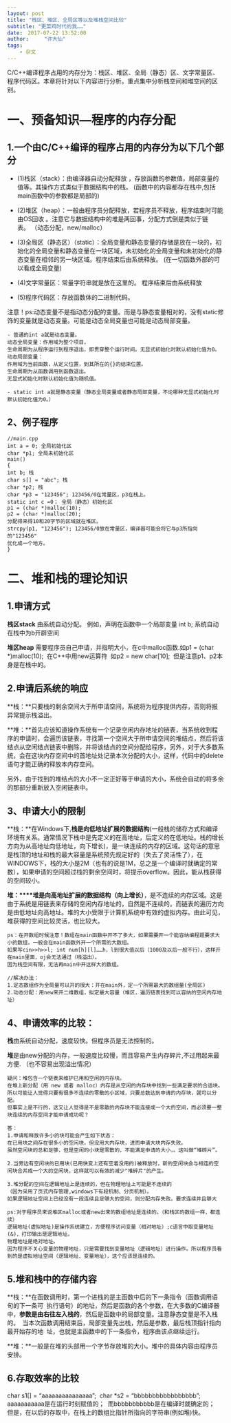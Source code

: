 ```yaml
---
layout: post
title: "栈区、堆区、全局区等以及堆栈空间比较"
subtitle: "更菜鸡时代的我……"
date:　2017-07-22 13:52:00
author:     "许大仙"
tags:
    - 杂文
---
```


 C/C++编译程序占用的内存分为：栈区、堆区、全局（静态）区、文字常量区、程序代码区。本章将针对以下内容进行分析。重点集中分析栈空间和堆空间的区别。

# 一、预备知识—程序的内存分配 

## 1.一个由C/C++编译的程序占用的内存分为以下几个部分 


- (1)栈区（stack）：由编译器自动分配释放 ，存放函数的参数值，局部变量的值等。其操作方式类似于数据结构中的栈。 (函数中的内容都存在栈中,包括main函数中的参数都是局部的)


- (2)堆区（heap）：一般由程序员分配释放，若程序员不释放，程序结束时可能由OS回收 。注意它与数据结构中的堆是两回事，分配方式倒是类似于链表。 （动态分配，new/malloc）


- (3)全局区（静态区）（static）：全局变量和静态变量的存储是放在一块的，初始化的全局变量和静态变量在一块区域，未初始化的全局变量和未初始化的静态变量在相邻的另一块区域。程序结束后由系统释放。 (在一切函数外部的可以看成全局变量)


- (4)文字常量区：常量字符串就是放在这里的。 程序结束后由系统释放 


- (5)程序代码区：存放函数体的二进制代码。

注意！ps:动态变量不是指动态分配的变量。而是与静态变量相对的，没有static修饰的变量就是动态变量。可能是动态全局变量也可能是动态局部变量。

	- 普通的int a就是动态变量。
	动态全局变量：作用域为整个项目，
	生命周期为从程序运行到程序退出，即贯穿整个运行时间。无显式初始化时默认初始化值为0。
	动态局部变量：
	作用域为当前函数，从定义位置，到其所在的{}的结束位置。
	生命周期为从函数调用到函数退出。
	无显式初始化时默认初始化值为随机值。
	
	- static int a就是静态变量（静态全局变量或者静态局部变量，不论哪种无显式初始化时默认初始化值为0。）

## 2、例子程序 

    //main.cpp 
    int a = 0; 全局初始化区 
    char *p1; 全局未初始化区 
    main() 
    { 
    int b; 栈 
    char s[] = "abc"; 栈 
    char *p2; 栈 
    char *p3 = "123456"; 123456/0在常量区，p3在栈上。 
    static int c =0； 全局（静态）初始化区 
    p1 = (char *)malloc(10); 
    p2 = (char *)malloc(20); 
    分配得来得10和20字节的区域就在堆区。 
    strcpy(p1, "123456"); 123456/0放在常量区，编译器可能会将它与p3所指向的"123456" 
    优化成一个地方。 
    } 

# 二、堆和栈的理论知识 
## 1.申请方式 
**栈区stack**
由系统自动分配。 例如，声明在函数中一个局部变量 int b; 系统自动在栈中为b开辟空间

**堆区heap**
需要程序员自己申请，并指明大小，在c中malloc函数.如p1 = (char *)malloc(10); 
在C++中用new运算符 
如p2 = new char[10]; 
但是注意p1、p2本身是在栈中的。


## 2.申请后系统的响应 
**栈：**只要栈的剩余空间大于所申请空间，系统将为程序提供内存，否则将报异常提示栈溢出。 

**堆：**首先应该知道操作系统有一个记录空闲内存地址的链表，当系统收到程序的申请时，会遍历该链表，寻找第一个空间大于所申请空间的堆结点，然后将该结点从空闲结点链表中删除，并将该结点的空间分配给程序，另外，对于大多数系统，会在这块内存空间中的首地址处记录本次分配的大小，这样，代码中的delete语句才能正确的释放本内存空间。 

另外，由于找到的堆结点的大小不一定正好等于申请的大小，系统会自动的将多余的那部分重新放入空闲链表中。


## 3、申请大小的限制 
**栈：**在Windows下,**栈是向低地址扩展的数据结构**(一般栈的储存方式和编译环境有关系。通常情况下栈中是先定义的在高地址，后定义的在低地址。栈的增长方向为从高地址向低地址，向下增长)，是一块连续的内存的区域。这句话的意思是栈顶的地址和栈的最大容量是系统预先规定好的（失去了灵活性了），在WINDOWS下，栈的大小是2M（也有的说是1M，总之是一个编译时就确定的常数），如果申请的空间超过栈的剩余空间时，将提示overflow。因此，能从栈获得的空间较小。 

**堆：****堆是向高地址扩展的数据结构（向上增长）**，是不连续的内存区域。这是由于系统是用链表来存储的空闲内存地址的，自然是不连续的，而链表的遍历方向是由低地址向高地址。堆的大小受限于计算机系统中有效的虚拟内存。由此可见，堆获得的空间比较灵活，也比较大。

    ps：在开数组时候注意！数组在main函数中开不了多大，如果需要开一个能容纳编程题要求大小的数组，一般会在main函数外开一个所需的大数组。
    如果写cin>>h>>l; int num[h][l]……h，l到很大值以后（1000及以后一般不行），这样开在main里面，oj会无法通过（栈溢出）。
    因为栈空间有限，无法再main中开这样大的数组。
    
    //解决办法：
    1.定态数组作为全局量可以开的很大：开在main外，定一个所需最大的数组量(全局区)
    2.动态分配：用new来开二维数组，拟定最大容量（堆区，遍历链表找到可以容纳的空闲内存地址）
## 4、申请效率的比较： 
**栈**由系统自动分配，速度较快。但程序员是无法控制的。 

**堆**是由new分配的内存，一般速度比较慢，而且容易产生内存碎片,不过用起来最方便. （也不容易出现溢出情况）

    疑问：堆包含一个链表来维护已用和空闲的内存块。
    在堆上新分配（用 new 或者 malloc）内存是从空闲的内存块中找到一些满足要求的合适块。
    所以可能让人觉得只要有很多不连续的零散的小区域，只要总数达到申请的内存块，就可以分配。
    但事实上是不行的，这又让人觉得是不是零散的内存块不能连接成一个大的空间，而必须要一整块连续的内存空间才能申请成功呢？
    
    答：
    1.申请和释放许多小的块可能会产生如下状态：
    在已用块之间存在很多小的空闲块，但没用大内存块，进而申请大块内存失败。
    虽然空闲块的总和足够，但是空闲的小块是零散的，不能满足申请的大小，。这叫做“堆碎片”。
    
    2.当旁边有空闲块的已用块(已用快变上还有空着没用的)被释放时，新的空闲块会与相连的空闲块合并成一个大的空闲块，这样就可以有效的减少"堆碎片"的产生。
    
    3.堆分配的空间在逻辑地址上是连续的，但在物理地址上可能是不连续的
    （因为采用了页式内存管理,windows下有段机制、分页机制）。
    如果逻辑地址空间上已经没有一段连续且足够大的空间，则分配内存失败。要求连续并且够大
    
    ps:对于程序员来说堆区malloc或者new出来的数组地址是连续的。（和栈区的数组一样，都连续）
    逻辑地址(虚拟地址)是操作系统建立，方便程序访问变量（相对地址）;c语言中取变量地址(&)，打印输出是逻辑地址。
    物理地址是绝对地址。
    因为程序不关心变量的物理地址，只是需要找到变量地址（逻辑地址）进行操作。所以程序员看到的是虚拟地址空间（逻辑地址、变量地址），这个应该是连续的。

## 5.堆和栈中的存储内容 
**栈：**在函数调用时，第一个进栈的是主函数中后的下一条指令（函数调用语句的下一条可 
执行语句）的地址，然后是函数的各个参数，在大多数的C编译器中，**参数是由右往左入栈的**，然后是函数中的局部变量。注意静态变量是不入栈的。 
当本次函数调用结束后，局部变量先出栈，然后是参数，最后栈顶指针指向最开始存的地 
址，也就是主函数中的下一条指令，程序由该点继续运行。 

**堆：**一般是在堆的头部用一个字节存放堆的大小。堆中的具体内容由程序员安排。
## 6.存取效率的比较
char s1[] = “aaaaaaaaaaaaaaa”; 
char *s2 = “bbbbbbbbbbbbbbbbb”; 
aaaaaaaaaaa是在运行时刻赋值的； 
而bbbbbbbbbbb是在编译时就确定的； 
但是，在以后的存取中，在栈上的数组比指针所指向的字符串(例如堆)快。 